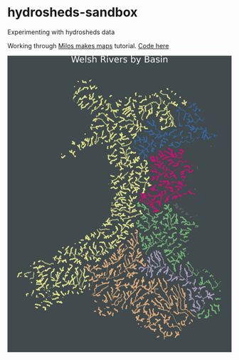 # hydrosheds-sandbox
Experimenting with hydrosheds data

Working through [Milos makes maps](https://www.youtube.com/watch?v=HugGwjogPv0)
tutorial.
[Code here](https://github.com/milos-agathon/mapping-river-basins-with-r)

![Welsh rivers by river basins](/outputs/wales/welsh-rivers-by-basin.png)
